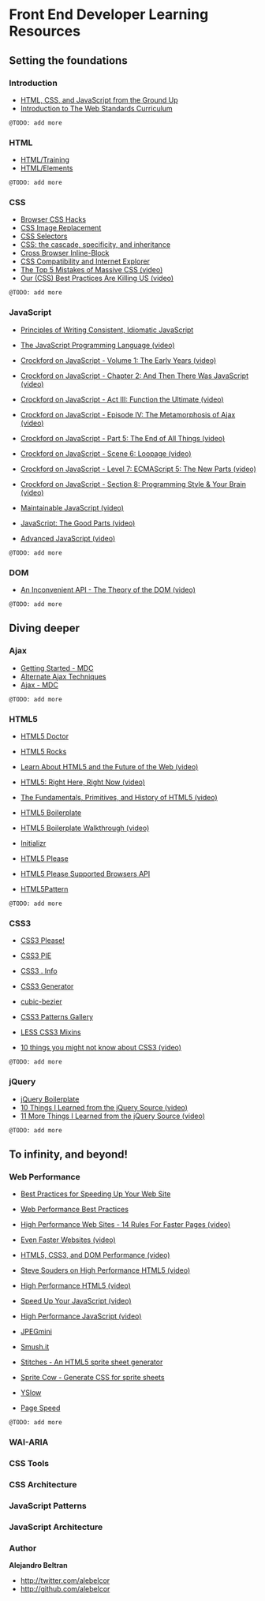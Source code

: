 Front End Developer Learning Resources
======================================

Setting the foundations
-----------------------

### Introduction
* [HTML, CSS, and JavaScript from the Ground Up](http://code.google.com/edu/submissions/html-css-javascript/#introduction)
* [Introduction to The Web Standards Curriculum](http://dev.opera.com/articles/view/1-introduction-to-the-web-standards-cur/#toc)

`@TODO: add more`

### HTML
* [HTML/Training](http://www.w3.org/community/webed/wiki/HTML/Training)
* [HTML/Elements](http://www.w3.org/community/webed/wiki/HTML/Elements)

`@TODO: add more`

### CSS
* [Browser CSS Hacks](http://paulirish.com/2009/browser-specific-css-hacks/)
* [CSS Image Replacement](http://css-tricks.com/examples/ImageReplacement/)
* [CSS Selectors](http://alebelcor.blogspot.mx/2011/09/css-selectors.html)
* [CSS: the cascade, specificity, and inheritance](http://nicolasgallagher.com/css-cascade-specificity-inheritance/)
* [Cross Browser Inline-Block](http://blog.mozilla.com/webdev/2009/02/20/cross-browser-inline-block/)
* [CSS Compatibility and Internet Explorer](http://msdn.microsoft.com/en-us/library/cc351024)
* [The Top 5 Mistakes of Massive CSS (video)](http://www.youtube.com/watch?v=j6sAm7CLoCQ)
* [Our (CSS) Best Practices Are Killing US (video)](http://www.stubbornella.org/content/2011/04/28/our-best-practices-are-killing-us/)

`@TODO: add more`

### JavaScript
* [Principles of Writing Consistent, Idiomatic JavaScript](https://github.com/rwldrn/idiomatic.js)

* [The JavaScript Programming Language (video)](http://www.youtube.com/watch?v=v2ifWcnQs6M)

* [Crockford on JavaScript - Volume 1: The Early Years (video)](http://www.youtube.com/watch?v=JxAXlJEmNMg)
* [Crockford on JavaScript - Chapter 2: And Then There Was JavaScript (video)](http://www.youtube.com/watch?v=RO1Wnu-xKoY)
* [Crockford on JavaScript - Act III: Function the Ultimate (video)](http://www.youtube.com/watch?v=ya4UHuXNygM)
* [Crockford on JavaScript - Episode IV: The Metamorphosis of Ajax (video)](http://www.youtube.com/watch?v=Fv9qT9joc0M)
* [Crockford on JavaScript - Part 5: The End of All Things (video)](http://www.youtube.com/watch?v=47Ceot8yqeI)
* [Crockford on JavaScript - Scene 6: Loopage (video)](http://www.youtube.com/watch?v=QgwSUtYSUqA)
* [Crockford on JavaScript - Level 7: ECMAScript 5: The New Parts (video)](http://www.youtube.com/watch?v=UTEqr0IlFKY)
* [Crockford on JavaScript - Section 8: Programming Style & Your Brain (video)](http://www.youtube.com/watch?v=taaEzHI9xyY)

* [Maintainable JavaScript (video)](http://www.youtube.com/watch?v=pebHk8S5c6o)

* [JavaScript: The Good Parts (video)](http://www.youtube.com/watch?v=hQVTIJBZook)
* [Advanced JavaScript (video)](http://www.youtube.com/watch?v=DwYPG6vreJg)

`@TODO: add more`

### DOM
* [An Inconvenient API - The Theory of the DOM (video)](http://www.youtube.com/watch?v=Y2Y0U-2qJMs)

`@TODO: add more`


Diving deeper
-------------

### Ajax
* [Getting Started - MDC](https://developer.mozilla.org/en/AJAX/Getting_Started)
* [Alternate Ajax Techniques](http://www.webreference.com/programming/ajax_tech/index.html)
* [Ajax - MDC](https://developer.mozilla.org/en/AJAX)

`@TODO: add more`

### HTML5
* [HTML5 Doctor](http://html5doctor.com/)
* [HTML5 Rocks](http://www.html5rocks.com/)

* [Learn About HTML5 and the Future of the Web (video)](http://www.youtube.com/watch?v=EdDc7sWjCL4)
* [HTML5: Right Here, Right Now (video)](http://www.youtube.com/watch?v=c9vaV7ny_Zs)
* [The Fundamentals, Primitives, and History of HTML5 (video)](http://www.youtube.com/watch?v=WxmcDoAxdoY)

* [HTML5 Boilerplate](http://html5boilerplate.com/)
* [HTML5 Boilerplate Walkthrough (video)](http://www.youtube.com/watch?v=oDlsOyPKUTM)
* [Initializr](http://www.initializr.com/)
* [HTML5 Please](http://html5please.com/)
* [HTML5 Please Supported Browsers API](http://api.html5please.com/)
* [HTML5Pattern](http://html5pattern.com/)

`@TODO: add more`

### CSS3
* [CSS3 Please!](http://css3please.com/)
* [CSS3 PIE](http://css3pie.com/)
* [CSS3 . Info](http://www.css3.info/)
* [CSS3 Generator](http://www.css3generator.com/)
* [cubic-bezier](http://cubic-bezier.com/)
* [CSS3 Patterns Gallery](http://lea.verou.me/css3patterns/)
* [LESS CSS3 Mixins](https://github.com/MatthewWagerfield/LESS-CSS3-Mixins)

* [10 things you might not know about CSS3 (video)](http://vimeo.com/31719130)

`@TODO: add more`

### jQuery
* [jQuery Boilerplate](http://jqueryboilerplate.com/)
* [10 Things I Learned from the jQuery Source (video)](http://www.youtube.com/watch?v=i_qE1iAmjFg)
* [11 More Things I Learned from the jQuery Source (video)](http://www.youtube.com/watch?v=ARnp9Y8xgR4)

`@TODO: add more`

To infinity, and beyond!
------------------------

### Web Performance

* [Best Practices for Speeding Up Your Web Site](http://developer.yahoo.com/performance/rules.html)
* [Web Performance Best Practices](https://developers.google.com/speed/docs/best-practices/rules_intro)

* [High Performance Web Sites - 14 Rules For Faster Pages (video)](http://www.youtube.com/watch?v=arz3jhMfUx0)
* [Even Faster Websites (video)](http://www.youtube.com/watch?v=aJGC0JSlpPE)

* [HTML5, CSS3, and DOM Performance (video)](http://www.youtube.com/watch?v=q_O9_C2ZjoA)
* [Steve Souders on High Performance HTML5 (video)](http://www.youtube.com/watch?v=Hs1yU6CeiHc)
* [High Performance HTML5 (video)](http://www.infoq.com/presentations/High-Performance-HTML5)

* [Speed Up Your JavaScript (video)](http://www.youtube.com/watch?v=mHtdZgou0qU)
* [High Performance JavaScript (video)](http://www.youtube.com/watch?v=_fUGWFGUrUw)

* [JPEGmini](http://www.jpegmini.com/)
* [Smush.it](http://www.smushit.com/)
* [Stitches - An HTML5 sprite sheet generator](http://draeton.github.com/stitches/)
* [Sprite Cow - Generate CSS for sprite sheets](http://www.spritecow.com)
* [YSlow](http://developer.yahoo.com/yslow/)
* [Page Speed](http://code.google.com/speed/page-speed/)

`@TODO: add more`

### WAI-ARIA

### CSS Tools

### CSS Architecture

### JavaScript Patterns

### JavaScript Architecture

### Author

**Alejandro Beltran**

+ http://twitter.com/alebelcor
+ http://github.com/alebelcor
